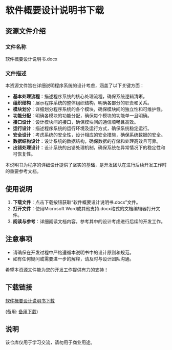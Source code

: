 # 软件概要设计说明书下载

## 资源文件介绍

### 文件名称
软件概要设计说明书.docx

### 文件描述
本资源文件旨在详细说明程序系统的设计考虑，涵盖了以下关键方面：

- **基本处理流程**：描述程序系统的核心处理流程，确保系统逻辑清晰。
- **组织结构**：展示程序系统的整体组织结构，明确各部分的职责和关系。
- **模块划分**：详细划分程序系统的各个模块，确保模块间的独立性和可维护性。
- **功能分配**：明确各模块的功能分配，确保每个模块的功能单一且明确。
- **接口设计**：设计模块间的接口，确保模块间的通信顺畅且高效。
- **运行设计**：描述程序系统的运行环境及运行方式，确保系统稳定运行。
- **安全设计**：考虑系统的安全性，设计相应的安全措施，确保系统数据的安全。
- **数据结构设计**：设计系统的数据结构，确保数据的存储和处理高效且可靠。
- **出错处理设计**：设计系统的出错处理机制，确保系统在异常情况下的稳定性和可恢复性。

本说明书为程序的详细设计提供了坚实的基础，是开发团队在进行后续开发工作时的重要参考文档。

## 使用说明

1. **下载文件**：点击下载按钮获取“软件概要设计说明书.docx”文件。
2. **打开文件**：使用Microsoft Word或其他支持.docx格式的文档编辑器打开文件。
3. **阅读与参考**：详细阅读文档内容，参考其中的设计考虑进行后续的开发工作。

## 注意事项

- 请确保在开发过程中严格遵循本说明书中的设计原则和规范。
- 如有任何疑问或需要进一步的解释，请及时与设计团队沟通。

希望本资源文件能为您的开发工作提供有力的支持！

## 下载链接
[软件概要设计说明书下载](https://pan.quark.cn/s/9291ac70ecf8) 

(备用: [备用下载](https://pan.baidu.com/s/1UMJvqxMglZuSPVRP4antTQ?pwd=1234))

## 说明

该仓库仅用于学习交流，请勿用于商业用途。
